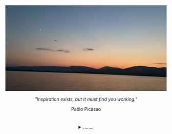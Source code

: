 <!-- START PICTURE + QUOTE SECTION -->
<img src=IMG_7279.JPG />

<div align="center">
<p><i>"Inspiration exists, but it must find you working."</i></p>
</div>

<div align="center">
<p>Pablo Picasso</p>
</div>

#
<!-- END PICTURE + QUOTE SECTION -->

<!-- START MORE INFO SECTION -->
<div align="center">
<details>
<summary>........</summary>

<!-- START SUMMARY -->

</br>
<p>Hi, I am JP, a Client Platform Engineer with hands-on experience leading the design, development, and deployment of stable, secure, and scalable IT infrastructure in globally-distributed enterprise environments.</p>

<!-- END SUMMARY -->

<!-- START ADDITIONAL DROPDOWNS SECTION -->
<div align="center">

#
</br>

<!-- START GITHUB STATS SECTION -->
<details>
<summary>GitHub Stats</summary>
&nbsp;<div align="center">
<a href="https://github.com/jp-cpe/github-readme-stats">
  <img align="center" src="https://github-readme-stats-two-delta-57.vercel.app/api?username=jp-cpe&theme=calm&show_icons=true&rank_icon=github&layout=compact&custom_title=Stats" />
</a>

</br>
</br>

<a href="https://github.com/jp-cpe/github-readme-stats">
  <img  align="center" src="https://github-readme-stats-two-delta-57.vercel.app/api/top-langs/?username=jp-cpe&theme=calm&layout=donut&langs_count=20&custom_title=Languages" />
</a>
</div>
</details>
<!-- END GITHUB STATS SECTION -->

<!-- END ADDITIONAL DROPDOWNS SECTION -->

<!-- START SOCIAL FOOTER -->
#

<div style="display: inline-block;">
  <a href="https://www.linkedin.com/in/jp-cpe" target="_blank">
    <img src="https://img.shields.io/badge/LinkedIn-071A2C?style=for-the-badge&logo=linkedin&logoColor=white" alt="LinkedIn" />
  </a>
  <a href="https://www.youtube.com/@jp-cpe" target="_blank">
    <img src="https://img.shields.io/badge/YouTube-071A2C?style=for-the-badge&logo=youtube&logoColor=white" alt="YouTube" />
  </a>
  <a href="https://www.jp-cpe.com" target="_blank">
    <img src="https://img.shields.io/badge/Website-071A2C?style=for-the-badge&logo=Safari&logoColor=white" alt="Website" />
  </a>
</div>
<!-- END SOCIAL FOOTER -->

</div>
</details>
<!-- END MORE INFO SECTION -->
